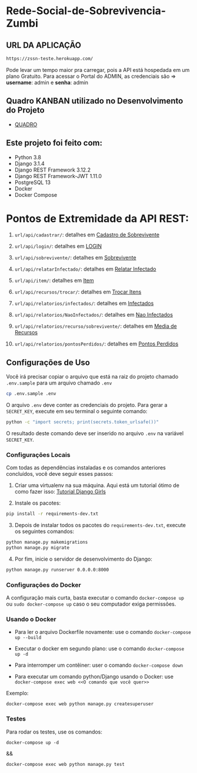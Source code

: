 # Rede-Social-de-Sobrevivencia-Zumbi

## URL DA APLICAÇÃO

```sh
https://zssn-teste.herokuapp.com/
```

Pode levar um tempo maior pra carregar, pois a API está hospedada em um plano Gratuito. Para acessar o Portal do ADMIN, as credenciais são => **username**: admin e **senha**: admin

## Quadro KANBAN utilizado no Desenvolvimento do Projeto

* [QUADRO](https://github.com/ianAraujj/Rede-Social-de-Sobreviv-ncia-Zumbi/projects/1)


## Este projeto foi feito com:

- Python 3.8
- Django 3.1.4
- Django REST Framework 3.12.2
- Django REST Framework-JWT 1.11.0
- PostgreSQL 13
- Docker
- Docker Compose

# Pontos de Extremidade da API REST:

1. `url/api/cadastrar/`: detalhes em [Cadastro de Sobrevivente](https://github.com/ianAraujj/Rede-Social-de-Sobreviv-ncia-Zumbi/wiki/Cadastrar-Sobrevivente)

2. `url/api/login/`: detalhes em [LOGIN](https://github.com/ianAraujj/Rede-Social-de-Sobreviv-ncia-Zumbi/wiki/LOGIN)

3. `url/api/sobrevivente/`: detalhes em [Sobrevivente](https://github.com/ianAraujj/Rede-Social-de-Sobreviv-ncia-Zumbi/wiki/Atualizar-Localiza%C3%A7%C3%A3o)

4. `url/api/relatarInfectado/`: detalhes em [Relatar Infectado](https://github.com/ianAraujj/Rede-Social-de-Sobreviv-ncia-Zumbi/wiki/Relatar-Infectado)

5. `url/api/item/`: detalhes em [Item](https://github.com/ianAraujj/Rede-Social-de-Sobreviv-ncia-Zumbi/wiki/Cadastrar-Novo-Item)

6. `url/api/recursos/trocar/`: detalhes em [Trocar Itens](https://github.com/ianAraujj/Rede-Social-de-Sobreviv-ncia-Zumbi/wiki/Trocar-Itens)

7. `url/api/relatorios/infectados/`: detalhes em [Infectados](https://github.com/ianAraujj/Rede-Social-de-Sobreviv-ncia-Zumbi/wiki/Relat%C3%B3rio-Infectados)

8. `url/api/relatorios/NaoInfectados/`: detalhes em [Nao Infectados](https://github.com/ianAraujj/Rede-Social-de-Sobreviv-ncia-Zumbi/wiki/Relat%C3%B3rio-Sobreviventes-N%C3%A3o-Infectados)

9. `url/api/relatorios/recurso/sobrevivente/`: detalhes em [Media de Recursos](https://github.com/ianAraujj/Rede-Social-de-Sobreviv-ncia-Zumbi/wiki/Relat%C3%B3rio-Recurso-Por-Sobrevivente)

10. `url/api/relatorios/pontosPerdidos/`: detalhes em [Pontos Perdidos](https://github.com/ianAraujj/Rede-Social-de-Sobreviv-ncia-Zumbi/wiki/Pontos-Perdidos)

## Configurações de Uso

Você irá precisar copiar o arquivo que está na raiz do projeto chamado `.env.sample` para um arquivo chamado `.env`

```sh
cp .env.sample .env
```

O arquivo `.env` deve conter as credenciais do projeto. Para gerar a `SECRET_KEY`, execute em seu terminal o seguinte comando:

```sh
python -c "import secrets; print(secrets.token_urlsafe())"
```

O resultado deste comando deve ser inserido no arquivo `.env` na variável `SECRET_KEY`.

### Configurações Locais

Com todas as dependências instaladas e os comandos anteriores concluídos, você deve seguir esses passos:

1. Criar uma virtualenv na sua máquina. Aqui está um tutorial ótimo de como fazer isso: [Tutorial Django Girls](https://tutorial.djangogirls.org/en/installation/#virtualenv)

2. Instale os pacotes:

```sh
pip install -r requirements-dev.txt
```

3. Depois de instalar todos os pacotes do `requirements-dev.txt`, execute os seguintes comandos:

```sh
python manage.py makemigrations
python manage.py migrate
```

4. Por fim, inicie o servidor de desenvolvimento do Django:

```sh
python manage.py runserver 0.0.0.0:8000
```

### Configurações do Docker

A configuração mais curta, basta executar o comando `docker-compose up` ou `sudo docker-compose up` caso o seu computador exiga permissões.

### Usando o Docker

  * Para ler o arquivo Dockerfile novamente: use o comando `docker-compose up --build`
  
  * Executar o docker em segundo plano: use o comando `docker-compose up -d`
  
  * Para interromper um contêiner: user o comando `docker-compose down`
  
  * Para executar um comando python/Django usando o Docker: use `docker-compose exec web <<O comando que você quer>>`
 
Exemplo:
   
   `docker-compose exec web python manage.py createsuperuser`

### Testes

Para rodar os testes, use os comandos:

`docker-compose up -d`

&&

`docker-compose exec web python manage.py test`
